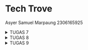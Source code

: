 # Tech Trove

Asyer Samuel Marpaung
2306165925

<details>
  <summary>TUGAS 7</summary>

**Jelaskan apa yang dimaksud dengan stateless widget dan stateful widget, dan jelaskan perbedaan dari keduanya.**

**Stateless Widget** adalah widget yang sifatnya statis, artinya tampilannya tidak berubah selama aplikasi berjalan. Setelah Stateless Widget dibuat, ia tidak memiliki kemampuan untuk memperbarui atau mengubah dirinya sendiri.

**Stateful Widget** adalah widget yang dinamis, yang dapat berubah-ubah seiring berjalannya aplikasi. Stateful Widget memiliki "state" atau kondisi yang memungkinkan tampilan dan data di dalamnya untuk diperbarui kapan saja. Misalnya, ketika pengguna berinteraksi dengan komponen yang memiliki aksi seperti tombol yang mengubah nilai, bidang input yang menerima teks, atau tampilan yang berubah berdasarkan data baru, Stateful Widget adalah pilihan yang tepat.

Secara sederhana, perbedaan utama antara Stateless dan Stateful Widget adalah pada kemampuannya untuk berubah: Stateless Widget bersifat tetap dan tidak dapat berubah setelah dibuat, sedangkan Stateful Widget memiliki kondisi yang dapat berubah seiring waktu, memungkinkan UI yang lebih dinamis dan interaktif.

**Sebutkan widget apa saja yang kamu gunakan pada proyek ini dan jelaskan fungsinya.**

- **Scaffold**: Menyediakan struktur dasar untuk halaman, termasuk area untuk AppBar dan body. Ini membantu dalam membangun layout yang konsisten di seluruh aplikasi.
- **AppBar**: Widget ini digunakan untuk menampilkan bagian atas halaman, termasuk judul aplikasi ("Tech Trove") dan warna latar belakang yang diambil dari tema.
- **Container**: Digunakan untuk mengatur warna latar belakang dan padding dari area body. Ini juga dapat berfungsi untuk membungkus widget lain dengan ukuran atau margin tertentu.
- **Column**: Menyusun widget anak secara vertikal. Dalam proyek ini, digunakan untuk menyusun elemen seperti InfoCard dan GridView.
- **Row**: Menyusun widget anak secara horizontal. Di sini, digunakan untuk menampilkan tiga InfoCard secara berdampingan.
- **SizedBox**: Memberikan ruang kosong antara widget. Dalam proyek ini, digunakan untuk memberikan jarak vertikal antara elemen.
- **Center**: Memposisikan widget anak di tengah area yang tersedia. Di sini, digunakan untuk menempatkan kolom yang berisi teks sambutan dan grid item.
- **Padding**: Menambahkan ruang di sekitar widget. Digunakan di sekitar teks untuk memberikan jarak yang nyaman.
- **GridView**: Menyediakan tampilan grid untuk menampilkan item. Dalam proyek ini, digunakan untuk menampilkan ItemCard dalam format grid dengan tiga kolom.
- **Card**: Widget yang digunakan untuk menampilkan konten dengan efek bayangan, memberi tampilan yang lebih menarik dan terpisah dari latar belakang.
- **Text**: Digunakan untuk menampilkan teks. Terdapat beberapa instance di mana widget ini digunakan, termasuk judul kartu dan teks sambutan.
- **Icon**: Menampilkan ikon dalam ItemCard. Di sini, ikon digunakan untuk merepresentasikan setiap item di dalam grid.
- **Material**: Memberikan material design yang dapat mengubah warna latar belakang dan memberikan efek visual seperti sudut melengkung.
- **InkWell**: Menambahkan efek ripple ketika kartu ditekan. Ini memberikan umpan balik visual kepada pengguna saat mereka berinteraksi dengan kartu.
- **SnackBar**: Digunakan untuk menampilkan pesan sementara di bagian bawah layar saat pengguna menekan kartu. Ini memberikan umpan balik yang jelas tentang interaksi.
- **ItemHomepage**: Kelas ini digunakan untuk merepresentasikan data untuk setiap item di dalam grid, termasuk nama, ikon, dan warna.

**Apa fungsi dari setState()? Jelaskan variabel apa saja yang dapat terdampak dengan fungsi tersebut.**

Fungsi setState() pada Flutter digunakan untuk memberitahukan framework bahwa ada perubahan pada state yang perlu diperbarui dalam tampilan (UI). Ketika setState() dipanggil, Flutter akan merender ulang widget yang terpengaruh sehingga UI aplikasi dapat menampilkan perubahan terbaru sesuai dengan data baru pada state.

_Variabel yang Terdampak oleh setState()_

Variabel-variabel yang berada dalam class State dari StatefulWidget dan diubah di dalam setState() akan memengaruhi tampilan. Berikut adalah contoh variabel yang umumnya terdampak:

1.  Variabel State Internal

- Contohnya: int counter, bool isVisible, String text, List items, dll.
- Variabel ini adalah data yang menentukan tampilan widget. Misalnya, jika kita mengubah nilai counter di dalam setState(), tampilan yang menampilkan nilai counter akan di-render ulang.

2.  Variabel yang Mengubah Kondisi UI

- Contohnya: Color backgroundColor, double fontSize, dll.
- Jika variabel-variabel ini diubah, setState() akan membuat tampilan bereaksi terhadap perubahan tersebut, misalnya mengubah warna atau ukuran font di UI.

3.  Variabel yang Mengontrol Interaksi Pengguna

- Contohnya: bool isLoading, bool isButtonEnabled, String buttonText, dll.
- Ini adalah variabel yang mungkin menentukan apakah tombol diaktifkan, teks tombol berubah, atau indikator loading ditampilkan. Dengan setState(), UI akan mencerminkan perubahan status dari variabel-variabel ini.

**Jelaskan perbedaan antara const dengan final.**

Di Flutter, const dan final digunakan untuk mendefinisikan variabel yang nilainya tidak bisa diubah, tetapi keduanya memiliki perbedaan kapan nilainya ditetapkan. Kata kunci const digunakan ketika nilai variabel sudah diketahui dan akan tetap sama sepanjang aplikasi berjalan. Nilai ini harus ditentukan saat kompilasi (compile-time), sehingga cocok untuk data yang benar-benar konstan, seperti angka tetap atau teks statis. Sementara itu, final digunakan ketika nilai variabel baru bisa diketahui saat aplikasi berjalan (runtime) dan tetap tidak dapat diubah setelah itu. final ideal untuk data yang tidak bisa diinisialisasi pada saat kompilasi tetapi tetap stabil setelahnya.

**Jelaskan bagaimana cara kamu mengimplementasikan checklist-checklist di atas.**

- **Membangun Struktur Utama Aplikasi**
  Pertama membuat widget MyHomePage, yang menjadi halaman utama aplikasi ini. Pada tahap ini, saya memastikan atribut penting, seperti npm, name, dan className, tersimpan dengan baik di dalam widget tersebut. Saya juga membuat daftar items, yang berisi instance ItemHomepage untuk setiap tombol yang diperlukan: "Lihat Daftar Produk," "Tambah Produk," dan "Logout." Saya ingin setiap tombol tampil dengan ikon, teks, dan warna yang berbeda. Struktur Scaffold, untuk memberikan tata letak dasar yang lengkap dengan AppBar dan body, sehingga halaman utama aplikasi dapat tersusun dengan baik.

- **Penambahan InfoCard untuk Informasi Dasar Pengguna**
  Saya membuat kelas InfoCard yang menampilkan NPM, Name, dan Class di bagian atas halaman dalam format tiga kartu secara horizontal. Setiap InfoCard dirancang untuk menerima judul (title) dan konten (content), yang disesuaikan dengan informasi pengguna. Dalam InfoCard, saya menggunakan Card dengan elevation untuk menambahkan efek bayangan ringan. Selain itu, saya mengatur lebar kartu menggunakan MediaQuery, yang membuat tampilan lebih responsif dan menggunakan Row dengan mainAxisAlignment spaceEvenly memudahkan dalam memastikan setiap kartu memiliki jarak yang merata di layar.

- **Merancang Tombol Interaktif dengan ItemHomepage dan ItemCard**
  Untuk bagian daftar tombol, saya menggunakan GridView.count dengan crossAxisCount 3 agar tiga tombol dapat ditampilkan dalam satu baris. Setiap tombol dikendalikan oleh ItemHomepage, yang menyimpan atribut nama (name), ikon (icon), dan warna (color). Dengan begitu, setiap tombol memiliki tampilan dan fungsi yang berbeda sesuai dengan arahan di checklist. Kemudian, saya membuat widget ItemCard yang menerima objek ItemHomepage dan menampilkan setiap tombol dalam bentuk kartu dengan ikon dan teks yang berada di tengah. Dalam ItemCard, saya menggunakan Material dan InkWell untuk memastikan tampilan warna yang konsisten dan memberikan animasi ketika tombol ditekan.

- **Mengimplementasikan Snackbar untuk Respon Tekan Tombol**
  Sesuai dengan checklist, saya menambahkan interaksi untuk setiap tombol menggunakan Snackbar. Saya membuat fungsi onTap pada setiap tombol di ItemCard, di mana ScaffoldMessenger.of(context).showSnackBar digunakan untuk menampilkan pesan. Saya memastikan Snackbar menampilkan teks dinamis berdasarkan tombol yang ditekan, menggunakan nilai dari item. name . Saya menambahkan hideCurrentSnackBar() sebelum menampilkan yang baru, untuk menghindari tampilan Snackbar yang menumpuk.

- **Membuat Kelas ItemHomepage sebagai Model Data Tombol**
Saya membuat kelas ItemHomepage untuk menyimpan atribut utama dari setiap tombol, yaitu nama, ikon, dan warna, agar lebih mudah untuk menambahkan atau mengedit tombol dengan atribut yang jelas tanpa perlu mengubah tampilan tombol secara langsung di MyHomePage.
</details>

<details>
  <summary>TUGAS 8</summary>

**Apa kegunaan const di Flutter? Jelaskan apa keuntungan ketika menggunakan const pada kode Flutter. Kapan sebaiknya kita menggunakan const, dan kapan sebaiknya tidak digunakan?**

Di Flutter, const digunakan untuk mendeklarasikan nilai konstan yang tidak akan berubah selama runtime aplikasi. Ini bisa diaplikasikan pada widget atau variabel yang tetap sama sepanjang waktu, membantu Flutter menghindari proses rebuild yang tidak perlu. Sebagai contoh, jika kita membuat sebuah widget statis seperti Text atau Icon yang tidak bergantung pada data dinamis, kita bisa mendeklarasikannya sebagai const. Dengan begitu, Flutter tahu bahwa widget tersebut bisa di-cache dan tidak perlu di-render ulang setiap kali antarmuka aplikasi di-refresh.

Menggunakan const memberikan keuntungan pada performa aplikasi. Dengan const, Flutter dapat menghemat penggunaan memori dan waktu komputasi, karena objek const hanya dibuat satu kali di memori dan dapat digunakan ulang tanpa perlu membuat objek baru setiap kali widget tersebut digunakan. Ini membuat aplikasi lebih efisien, terutama ketika ada banyak widget statis dalam antarmuka.

const sebaiknya digunakan pada widget atau variabel yang tidak akan berubah atau tidak perlu di-update berdasarkan kondisi tertentu, seperti teks atau ikon statis, atau layout yang sifatnya tetap. Dan penggunaan const perlu dihindari pada widget yang bergantung pada data dinamis atau state yang berubah-ubah.

**Jelaskan dan bandingkan penggunaan Column dan Row pada Flutter. Berikan contoh implementasi dari masing-masing layout widget ini!**

Column dan Row adalah widget dasar di Flutter yang digunakan untuk mengatur tata letak widget anak dalam bentuk vertikal dan horizontal. Column menyusun widget anak dalam satu arah ke bawah (vertikal), sedangkan Row menyusun widget anak secara mendatar (horizontal). Keduanya berguna untuk membuat tata letak sederhana yang fleksibel dan responsif.

Dalam penggunaan Column, widget ini cocok ketika kita ingin menampilkan elemen-elemen secara bertumpuk, seperti membuat daftar vertikal atau formulir. Kita bisa menyesuaikan alignment, padding, dan jarak antar-elemen di dalam Column untuk menghasilkan tampilan yang sesuai dengan kebutuhan. Contoh umum penggunaan Column adalah menampilkan elemen-elemen seperti judul, teks paragraf, dan tombol yang disusun ke bawah.

Row digunakan untuk menyusun elemen-elemen secara sejajar di dalam satu baris. Ini berguna ketika kita ingin membuat tata letak yang memerlukan penempatan elemen-elemen berdampingan, seperti ikon dan teks atau beberapa tombol dalam satu baris. Dengan Row, kita bisa mengatur alignment elemen ke kiri, tengah, atau kanan, serta mengatur spacing antar-widget anak.

Contoh Implementasi Column:

```
Column(
  mainAxisAlignment: MainAxisAlignment.center,
  children: [
    Text("Welcome to Flutter"),
    Text("This is a Column example"),
    ElevatedButton(onPressed: () {}, child: Text("Press Me")),
  ],
);
```

Contoh Implementasi Row:

```
Row(
  mainAxisAlignment: MainAxisAlignment.spaceEvenly,
  children: [
    Icon(Icons.home),
    Text("Home"),
    ElevatedButton(onPressed: () {}, child: Text("Settings")),
  ],
);
```

Dalam contoh di atas, Column menyusun elemen dari atas ke bawah, sementara Row menempatkannya dari kiri ke kanan.

**Sebutkan apa saja elemen input yang kamu gunakan pada halaman form yang kamu buat pada tugas kali ini. Apakah terdapat elemen input Flutter lain yang tidak kamu gunakan pada tugas ini? Jelaskan!**

Pada halaman form saya, elemen input yang digunakan adalah TextFormField. Elemen ini digunakan untuk menerima input dari pengguna pada beberapa field, yaitu Name, Amount, Price, dan Description. Setiap TextFormField memiliki atribut labelText, hintText, dan border, serta divalidasi untuk memastikan input yang benar. Misalnya, Amount dan Price divalidasi agar hanya menerima angka, sementara Name dan Description divalidasi agar tidak kosong dan memiliki panjang minimum tertentu.

Selain TextFormField, Flutter memiliki beberapa elemen input lainnya yang tidak digunakan pada tugas saya tersebut, seperti Checkbox, Radio, Switch, dan Slider. Checkbox cocok untuk pilihan ya atau tidak, seperti ketika pengguna diminta untuk menyetujui syarat dan ketentuan atau memilih lebih dari satu opsi. Radio digunakan untuk memilih satu dari beberapa opsi yang telah ditentukan, misalnya untuk memilih kategori produk atau status tertentu. Switch sering digunakan untuk pilihan on/off, seperti mengaktifkan atau menonaktifkan fitur tertentu dalam aplikasi, misalnya mengaktifkan notifikasi atau dark mode. Slider digunakan untuk memilih nilai dalam rentang tertentu, seperti menentukan harga atau jumlah suatu item dengan cara yang lebih interaktif dan visual.

**Bagaimana cara kamu mengatur tema (theme) dalam aplikasi Flutter agar aplikasi yang dibuat konsisten? Apakah kamu mengimplementasikan tema pada aplikasi yang kamu buat?**

Untuk mengatur tema dalam aplikasi Flutter agar konsisten, saya menggunakan fitur ThemeData yang disediakan oleh Flutter. Dengan ThemeData, saya dapat menentukan elemen-elemen visual dasar aplikasi, seperti warna latar belakang, warna teks, dan gaya widget, secara keseluruhan. Penggunaan tema yang terpusat ini membuat perubahan pada tampilan aplikasi dapat dilakukan dengan lebih mudah dan konsisten tanpa perlu mengubah setiap elemen satu per satu.

Pada aplikasi yang saya buat, saya mengimplementasikan tema yang diatur di dalam widget MyApp menggunakan ThemeData. Saya menggunakan ColorScheme untuk mengatur warna utama aplikasi, yaitu warna cyan untuk primary, warna ungu untuk secondary, dan warna abu-abu muda untuk latar belakang aplikasi (background). Dengan pengaturan ini, seluruh aplikasi akan mengikuti skema warna yang telah ditentukan tanpa perlu mengatur warna secara manual pada setiap widget.

Selain itu, saya juga mengaktifkan useMaterial3: true di dalam tema, yang mengaktifkan desain Material You di aplikasi. Ini memberikan tampilan dan nuansa yang lebih modern serta responsif terhadap preferensi pengguna.

**Bagaimana cara kamu menangani navigasi dalam aplikasi dengan banyak halaman pada Flutter?**

Dalam aplikasi Flutter yang memiliki banyak halaman, navigasi dapat dikelola menggunakan widget Navigator yang memungkinkan pengguna berpindah antar halaman dengan cara yang terstruktur. Saya menggunakan Navigator untuk menangani navigasi di aplikasi, baik untuk perpindahan halaman yang bersifat sementara (push) maupun menggantikan halaman yang sedang aktif (pushReplacement), untuk kembali ke halaman sebelumnya (pop). Ini memungkinkan pengguna untuk berinteraksi dengan berbagai bagian aplikasi dengan cara yang terorganisir.

Dalam kasus aplikasi yang saya buat, navigasi antar halaman dikendalikan melalui menu samping atau drawer. Pada kode yang saya buat, drawer terdiri dari beberapa ListTile, yang masing-masing mewakili halaman berbeda di aplikasi. Misalnya, terdapat item yang mengarahkan pengguna ke halaman utama MyHomePage, dan item yang mengarahkan ke halaman form untuk menambahkan produk, yaitu ProductEntryFormPage.

Untuk menangani navigasi, saya menggunakan metode Navigator.push, Navigator.pushReplacement, dan Navigator.pop. Pada item ListTile yang pertama, ketika pengguna memilih "Halaman Utama", saya menggunakan Navigator.pushReplacement untuk mengganti halaman yang aktif saat itu dengan MyHomePage, yang berfungsi menghilangkan halaman sebelumnya dari stack navigasi. Sedangkan untuk item "Tambah Product", saya menggunakan Navigator.push untuk memulai navigasi ke halaman baru (ProductEntryFormPage) tanpa menghapus halaman sebelumnya dari stack, dan Navigator.pop untuk menutup halaman saat pengguna selesai atau ingin kembali ke halaman sebelumnya

</details>

<details>
  <summary>TUGAS 9</summary>

**Jelaskan mengapa kita perlu membuat model untuk melakukan pengambilan ataupun pengiriman data JSON? Apakah akan terjadi error jika kita tidak membuat model terlebih dahulu?**

Model diperlukan untuk pengambilan atau pengiriman data JSON karena berfungsi sebagai representasi terstruktur dari data yang dikirim atau diterima dari API. Model memetakan data JSON ke dalam objek Dart, sehingga mempermudah akses dan manipulasi data dalam aplikasi. Selain itu, model memastikan konsistensi data dengan memvalidasi struktur dan tipe data yang diterima. Jika model tidak dibuat, data JSON tetap dapat diakses secara mentah, tetapi hal ini dapat menyebabkan kode menjadi sulit dikelola dan rawan error, terutama jika struktur JSON berubah atau memiliki kompleksitas yang tinggi. Tanpa model, risiko kesalahan seperti akses properti yang salah atau tipe data yang tidak sesuai menjadi lebih besar.

**Jelaskan fungsi dari library _http_ yang sudah kamu implementasikan pada tugas ini**

Library `http` pada Flutter berfungsi untuk melakukan komunikasi antara aplikasi dengan server melalui protokol HTTP. Dalam tugas ini, `http` digunakan untuk mengirim dan menerima data dari layanan Django yang telah dibuat, seperti melakukan permintaan (request) GET untuk mengambil data item dari endpoint JSON, POST untuk mengirim data registrasi atau login, serta metode lainnya seperti PUT jika diperlukan. Library ini menyediakan cara sederhana untuk menangani permintaan HTTP, termasuk pengelolaan header, body, dan pengolahan respons dari server. Dengan `http`, aplikasi dapat berinteraksi dengan API secara efektif untuk mengintegrasikan fitur seperti autentikasi, pengambilan data, dan pembaruan informasi secara dinamis.

**Jelaskan fungsi dari CookieRequest dan jelaskan mengapa _instance_ CookieRequest perlu untuk dibagikan ke semua komponen di aplikasi Flutter**

`CookieRequest` berfungsi untuk menangani autentikasi berbasis cookie antara aplikasi dan server. Dalam konteks ini, `CookieRequest` digunakan untuk menyimpan dan mengelola cookie yang diterima dari server Django setelah pengguna berhasil login. Cookie tersebut berisi informasi otentikasi yang diperlukan agar server dapat mengenali permintaan pengguna tanpa harus mengirim ulang kredensial di setiap permintaan.

Instance `CookieRequest` perlu dibagikan ke semua komponen di aplikasi Flutter karena autentikasi dan sesi pengguna bersifat global dalam konteks aplikasi. Dengan menggunakan instance yang sama di seluruh komponen, semua bagian aplikasi dapat mengakses cookie yang relevan untuk mengirim permintaan ke server, memastikan pengguna tetap terautentikasi. Selain itu, pembagian instance ini membantu menjaga status login pengguna secara konsisten dan memungkinkan sinkronisasi data antar halaman atau fitur dalam aplikasi. Hal ini juga mencegah pengguna harus login berulang kali saat berpindah antar halaman.

**Jelaskan mekanisme pengiriman data mulai dari input hingga dapat ditampilkan pada Flutter.**

Pengiriman data dari input hingga ditampilkan pada Flutter melibatkan beberapa tahap yang saling terkait. Pertama, data dimasukkan oleh pengguna melalui antarmuka aplikasi Flutter, seperti form login, registrasi, atau input item baru. Data ini biasanya dikumpulkan melalui widget seperti `TextField` atau `Form`, kemudian disimpan ke dalam variabel lokal atau model Dart. Setelah data terkumpul, langkah selanjutnya adalah validasi untuk memastikan bahwa data sesuai dengan format yang diharapkan, seperti email valid atau field tidak kosong.

Setelah validasi, data dikirim ke server menggunakan permintaan HTTP melalui library seperti `http`. Permintaan ini dapat berupa POST (untuk mengirim data baru) atau PUT (untuk memperbarui data). Data dikirim dalam format JSON atau sesuai format yang diterima server, menuju endpoint API yang telah ditentukan.

Di sisi server (misalnya Django), data yang diterima diproses sesuai logika bisnis. Server akan memvalidasi ulang data, menyimpannya ke dalam database, dan mengembalikan respons. Respons tersebut biasanya berupa pesan status, data yang diperbarui, atau informasi tambahan yang diminta.

Setelah menerima respons dari server, aplikasi Flutter akan menguraikan data JSON yang diterima menjadi model Dart menggunakan metode seperti `fromJson`. Data yang diuraikan ini kemudian digunakan untuk memperbarui antarmuka pengguna. Widget seperti `ListView`, `Text`, atau widget lain akan menampilkan data yang diperoleh. Jika data bersifat dinamis, state management seperti `setState`, `Provider`, atau `Riverpod` digunakan untuk memperbarui tampilan UI secara real-time.

Proses ini memastikan bahwa data dari input pengguna dapat diproses, dikirim ke server, dan ditampilkan kembali di aplikasi dengan konsisten dan sesuai kebutuhan.

**Jelaskan mekanisme autentikasi dari login, register, hingga logout. Mulai dari input data akun pada Flutter ke Django hingga selesainya proses autentikasi oleh Django dan tampilnya menu pada Flutter**

1. **Proses Register**
   Pada aplikasi Flutter, ketika pengguna memilih untuk mendaftar, aplikasi akan mengumpulkan data input seperti _username_ dan _password_ dari form pendaftaran. Data ini kemudian dikirimkan ke Django menggunakan request HTTP POST ke endpoint `/register/` yang ada di Django. Django menerima data tersebut, memeriksa apakah password yang dimasukkan cocok, dan juga memeriksa apakah _username_ sudah ada di dalam database. Jika semua validasi berhasil (password sesuai dan _username_ belum terdaftar), Django akan membuat akun pengguna baru dengan `User.objects.create_user` dan menyimpan data pengguna di database. Setelah pengguna berhasil terdaftar, Django mengirimkan response berupa status sukses dan pesan "User created successfully!" ke aplikasi Flutter. Aplikasi Flutter kemudian menampilkan pesan ini untuk memberi tahu pengguna bahwa pendaftaran berhasil.

2. **Proses Login**
   Pada aplikasi Flutter, ketika pengguna ingin login, aplikasi akan meminta _username_ dan _password_. Data ini dikirimkan ke endpoint `/login/` di Django menggunakan request HTTP POST. Django akan menerima _username_ dan _password_ yang dikirimkan, kemudian menggunakan fungsi `authenticate` untuk memverifikasi kredensial tersebut. Jika kredensial benar dan pengguna aktif (`user.is_active`), Django akan memanggil `auth_login(request, user)` untuk memulai sesi login. Django kemudian mengirimkan response JSON ke Flutter yang berisi status sukses dan pesan "Login sukses!" bersama dengan data pengguna yang terautentikasi seperti _username_. Jika proses login gagal (misalnya, _username_ atau _password_ salah, atau akun dinonaktifkan), Django akan mengirimkan response dengan status `False` dan pesan kesalahan yang sesuai, seperti "Login gagal, periksa kembali email atau kata sandi." Flutter kemudian akan menampilkan pesan tersebut sesuai dengan status yang diterima.

3. **Proses Logout**
   Ketika pengguna ingin logout, aplikasi Flutter mengirimkan request HTTP POST ke endpoint `/logout/` di Django. Di sisi Django, fungsi `logout` akan menghapus sesi pengguna menggunakan `auth_logout(request)` dan mengirimkan response JSON yang menyatakan bahwa logout berhasil, bersama dengan _username_ pengguna yang logout. Jika proses logout gagal, Django akan mengirimkan response yang sesuai dengan status `False` dan pesan "Logout gagal." Setelah menerima response ini, aplikasi Flutter akan menampilkan pesan logout berhasil atau gagal sesuai dengan status yang diterima.

4. **Tampilnya Menu di Flutter**
   Setelah login berhasil, aplikasi Flutter akan menerima data status autentikasi yang menyertakan _username_ dan status "Login sukses!". Berdasarkan informasi ini, aplikasi Flutter akan menampilkan menu atau tampilan yang sesuai dengan status login, seperti tampilan utama aplikasi atau menu navigasi pengguna. Sebaliknya, jika login gagal, aplikasi akan menampilkan pesan kesalahan dan meminta pengguna untuk mencoba kembali dengan kredensial yang benar.

**Jelaskan bagaimana cara kamu mengimplementasikan _checklist_ di atas secara _step-by-step_! (bukan hanya sekadar mengikuti tutorial).**

Untuk mengimplementasikan fitur registrasi akun pada proyek Flutter, pertama-tama saya membuat halaman registrasi dengan form input untuk username, password1, dan password2. Pengguna akan mengisi form tersebut, dan saat tombol registrasi ditekan, aplikasi Flutter akan mengirimkan data ini ke backend Django melalui HTTP POST request. Data tersebut dikirim dalam format JSON, seperti `{"username": username, "password1": password, "password2": confirmPassword}`. Di sisi Django, view untuk endpoint `/register/` akan memeriksa data yang diterima, memastikan password yang dimasukkan sesuai dan username belum terdaftar. Jika data valid, Django akan membuat akun baru menggunakan `User.objects.create_user()` dan mengirimkan respons status sukses atau error ke Flutter. Di sisi Flutter, pesan sukses atau error akan ditampilkan sesuai dengan hasil registrasi.

Setelah itu, saya membuat halaman login di Flutter dengan form input untuk username dan password. Ketika pengguna menekan tombol login, aplikasi akan mengirimkan data login ke endpoint `/login/` di Django menggunakan HTTP POST request. Django kemudian akan memverifikasi kredensial pengguna dengan fungsi `authenticate()` dan memeriksa apakah akun pengguna aktif. Jika login berhasil, Django akan memulai sesi login dengan `auth_login()`, dan aplikasi Flutter akan menerima respons sukses bersama informasi pengguna. Di sisi Flutter, status login akan disimpan menggunakan `shared_preferences`, sehingga pengguna tetap terautentikasi bahkan setelah aplikasi ditutup. Jika login gagal, aplikasi akan menampilkan pesan kesalahan yang dikirimkan oleh Django, seperti kesalahan username atau password.

Integrasi sistem autentikasi antara Django dan Flutter dilakukan dengan menggunakan package `http` di Flutter untuk mengirimkan request HTTP ke Django. Setelah login berhasil, aplikasi Flutter menyimpan status autentikasi pengguna (misalnya token atau status login) menggunakan `shared_preferences`. Setiap kali aplikasi membutuhkan data terkait pengguna yang login, Flutter mengirimkan request ke server Django dengan token atau header autentikasi. Sistem ini memastikan bahwa hanya pengguna yang terautentikasi yang dapat mengakses data atau melakukan tindakan tertentu di aplikasi.

Di Django, saya membuat model kustom sesuai dengan kebutuhan aplikasi, misalnya model `Item` dengan atribut seperti `name`, `price`, `description`, dan relasi dengan pengguna. Model ini kemudian dimigrasikan ke database menggunakan perintah `makemigrations` dan `migrate`. Model `Item` ini digunakan untuk menyimpan dan mengelola data yang akan ditampilkan di aplikasi Flutter. Setelah model siap, saya membuat endpoint di Django yang mengembalikan daftar item dalam format JSON, yang akan digunakan oleh aplikasi Flutter untuk menampilkan daftar item di halaman utama. Flutter kemudian menampilkan data item tersebut menggunakan widget seperti `ListView.builder`, yang memudahkan untuk menampilkan item secara dinamis berdasarkan data yang diterima dari server.

Untuk menampilkan detail item, saya membuat halaman baru di Flutter yang dapat diakses ketika pengguna menekan salah satu item dari daftar. Saat item dipilih, aplikasi Flutter mengarahkan ke halaman baru yang berisi detail dari product yang ditekan sebelumnya. Spesifikasi data dikirim melalui parameter di list_entrproduct yang memanggil halaman detail product. Data ini ditampilkan di halaman detail menggunakan widget seperti `Text`, `Column`, `NetworkImage`, `DecorationImage`, dan `Padding`. Di halaman detail ini, pengguna juga diberikan tombol untuk kembali ke halaman daftar item menggunakan `Navigator.pop()`.



Dengan mengikuti langkah-langkah ini, saya berhasil mengimplementasikan fitur-fitur seperti registrasi akun, login, tampilan daftar item, halaman detail item, dan filter item berdasarkan pengguna yang login dalam aplikasi Flutter yang terintegrasi dengan backend Django. Seluruh proses ini memastikan bahwa data yang ditampilkan di aplikasi selalu relevan dan aman, sesuai dengan status autentikasi pengguna.

</details>
